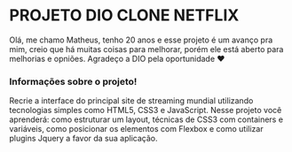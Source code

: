 # PROJETO DIO CLONE NETFLIX

Olá, me chamo Matheus, tenho 20 anos e esse projeto é um avanço pra mim, creio que há muitas coisas para melhorar, porém ele está aberto para melhorias e opniões. Agradeço a DIO pela oportunidade :heart:



### Informações sobre o projeto!

Recrie a interface do principal site de streaming mundial utilizando  tecnologias simples como HTML5, CSS3 e JavaScript. Nesse projeto você  aprenderá: como estruturar um layout, técnicas de CSS3 com containers e  variáveis, como posicionar os elementos com Flexbox e como utilizar  plugins Jquery a favor da sua aplicação.